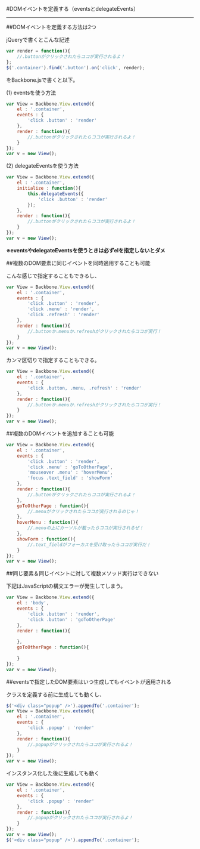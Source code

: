 #DOMイベントを定義する（eventsとdelegateEvents）

-----------------------------------------------

##DOMイベントを定義する方法は2つ

jQueryで書くとこんな記述

```javascript
var render = function(){
	//.buttonがクリックされたらココが実行されるよ！
};
$('.container').find('.button').on('click', render);
```

をBackbone.jsで書くと以下。  
  
(1) eventsを使う方法

```javascript
var View = Backbone.View.extend({
	el : '.container',
	events : {
		'click .button' : 'render'
	},
	render : function(){
		//.buttonがクリックされたらココが実行されるよ！
	}
});
var v = new View();
```

(2) delegateEventsを使う方法

```javascript
var View = Backbone.View.extend({
	el : '.container',
	initialize : function(){
		this.delegateEvents({
			'click .button' : 'render'
		});
	},
	render : function(){
		//.buttonがクリックされたらココが実行されるよ！
	}
});
var v = new View();
```

**※eventsやdelegateEventsを使うときは必ずelを指定しないとダメ**

##複数のDOM要素に同じイベントを同時適用することも可能

こんな感じで指定することもできるし、

```javascript
var View = Backbone.View.extend({
	el : '.container',
	events : {
		'click .button' : 'render',
		'click .menu' : 'render',
		'click .refresh' : 'render'
	},
	render : function(){
		//.buttonか.menuか.refreshがクリックされたらココが実行！
	}
});
var v = new View();
```

カンマ区切りで指定することもできる。

```javascript
var View = Backbone.View.extend({
	el : '.container',
	events : {
		'click .button, .menu, .refresh' : 'render'
	},
	render : function(){
		//.buttonか.menuか.refreshがクリックされたらココが実行！
	}
});
var v = new View();
```

##複数のDOMイベントを追加することも可能

```javascript
var View = Backbone.View.extend({
	el : '.container',
	events : {
		'click .button' : 'render',
		'click .menu' : 'goToOtherPage',
		'mouseover .menu' : 'hoverMenu',
		'focus .text_field' : 'showForm'
	},
	render : function(){
		//.buttonがクリックされたらココが実行されるよ！
	},
	goToOtherPage : function(){
		//.menuがクリックされたらココが実行されるのじゃ！
	},
	hoverMenu : function(){
		//.menuの上にカーソルが載ったらココが実行されるぜ！
	},
	showForm : function(){
		//.text_fieldがフォーカスを受け取ったらココが実行だ！
	}
});
var v = new View();
```

##同じ要素＆同じイベントに対して複数メソッド実行はできない

下記はJavaScriptの構文エラーが発生してしまう。

```javascript
var View = Backbone.View.extend({
	el : 'body',
	events : {
		'click .button' : 'render',
		'click .button' : 'goToOtherPage'
	},
	render : function(){
		
	},
	goToOtherPage : function(){
		
	}
});
var v = new View();
```

##eventsで指定したDOM要素はいつ生成してもイベントが適用される

クラスを定義する前に生成しても動くし、

```javascript
$('<div class="popup" />').appendTo('.container');
var View = Backbone.View.extend({
	el : '.container',
	events : {
		'click .popup' : 'render'
	},
	render : function(){
		//.popupがクリックされたらココが実行されるよ！
	}
});
var v = new View();
```

インスタンス化した後に生成しても動く

```javascript
var View = Backbone.View.extend({
	el : '.container',
	events : {
		'click .popup' : 'render'
	},
	render : function(){
		//.popupがクリックされたらココが実行されるよ！
	}
});
var v = new View();
$('<div class="popup" />').appendTo('.container');
```

